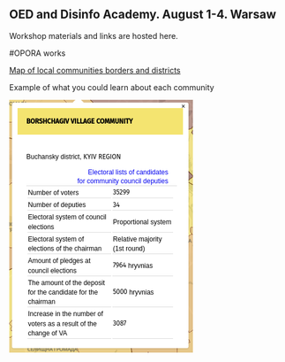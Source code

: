 ## OED and Disinfo Academy. August 1-4. Warsaw

Workshop materials and links are hosted here.

#OPORA works

[Map of local communities borders and districts](https://www.oporaua.org/longrid/map_2020.html)

Example of what you could learn about each community

![](borshch.png)
